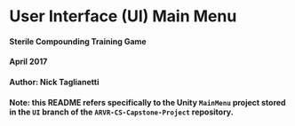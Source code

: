# User Interface (UI) Main Menu
#### Sterile Compounding Training Game
#### April 2017
#### Author: Nick Taglianetti

#### Note: this README refers specifically to the Unity `MainMenu` project stored in the `UI` branch of the `ARVR-CS-Capstone-Project` repository.